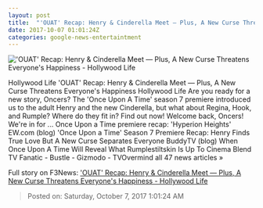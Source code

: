 ```yaml
---
layout: post
title:  "'OUAT' Recap: Henry & Cinderella Meet — Plus, A New Curse Threatens Everyone's Happiness - Hollywood Life"
date: 2017-10-07 01:01:24Z
categories: google-news-entertaintment
---
```


!['OUAT' Recap: Henry & Cinderella Meet — Plus, A New Curse Threatens Everyone's Happiness - Hollywood Life](https://pmchollywoodlife.files.wordpress.com/2017/10/ouat-tv-recap-regina-ftr.jpg)

Hollywood Life 'OUAT' Recap: Henry & Cinderella Meet — Plus, A New Curse Threatens Everyone's Happiness Hollywood Life Are you ready for a new story, Oncers? The 'Once Upon A Time' season 7 premiere introduced us to the adult Henry and the new Cinderella, but what about Regina, Hook, and Rumple? Where do they fit in? Find out now! Welcome back, Oncers! We're in for ... Once Upon a Time premiere recap: 'Hyperion Heights' EW.com (blog) 'Once Upon a Time' Season 7 Premiere Recap: Henry Finds True Love But A New Curse Separates Everyone BuddyTV (blog) When Once Upon A Time Will Reveal What Rumplestiltskin Is Up To Cinema Blend TV Fanatic - Bustle - Gizmodo - TVOvermind all 47 news articles »


Full story on F3News: ['OUAT' Recap: Henry & Cinderella Meet — Plus, A New Curse Threatens Everyone's Happiness - Hollywood Life](http://www.f3nws.com/n/zNFkgH)

> Posted on: Saturday, October 7, 2017 1:01:24 AM

